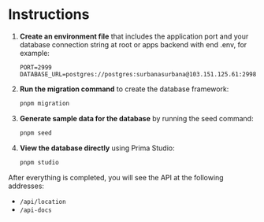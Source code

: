 # Instructions

1. **Create an environment file** that includes the application port and your database connection string at root or apps backend with end .env, for example:

   ```env
   PORT=2999
   DATABASE_URL=postgres://postgres:surbanasurbana@103.151.125.61:2998/surbana
   ```

2. **Run the migration command** to create the database framework:

   ```bash
   pnpm migration
   ```

3. **Generate sample data for the database** by running the seed command:

   ```bash
   pnpm seed
   ```

4. **View the database directly** using Prima Studio:

   ```bash
   pnpm studio
   ```

After everything is completed, you will see the API at the following addresses:

- `/api/location`
- `/api-docs`
